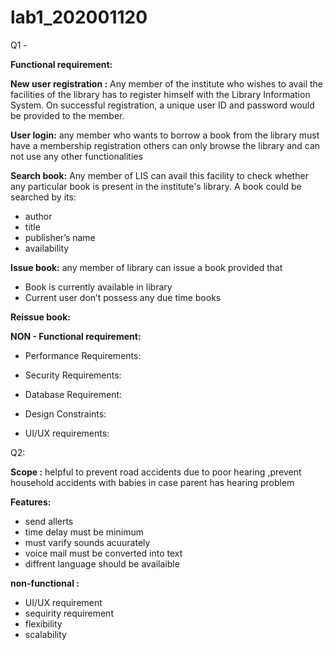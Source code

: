 # lab1_202001120
Q1 - 

**Functional requirement:**

**New user registration :** Any member of the institute who wishes to avail the facilities of the  library  has  to  register  himself  with  the  Library  Information  System.  On  successful registration,  a unique  user ID  and  password  would  be  provided  to  the member.


**User login:** any member who wants to borrow a book from the library must have a membership registration others can only browse the library and can not use any other functionalities


**Search book:** Any member of LIS can avail this facility to check whether any particular book is present in the institute's library. A book could be searched by its:


   *  author
   *  title
   *  publisher’s name 
   *  availability


**Issue book:** any member of library can issue a book provided that 
   
   * Book is currently available in library 
   * Current user don’t possess any due time books 


**Reissue book:**
 




**NON - Functional requirement:** 

* Performance Requirements:


* Security Requirements:


* Database Requirement:


* Design Constraints:


* UI/UX requirements: 

Q2: 


**Scope :** helpful to prevent road accidents due to poor hearing ,prevent household accidents with babies in case parent has hearing problem 




**Features:** 

* send allerts 
* time delay must be minimum
* must varify sounds acuurately
* voice mail must be converted into text 
* diffrent language should be availaible

**non-functional :**

* UI/UX requirement
* sequirity requirement 
* flexibility
* scalability

